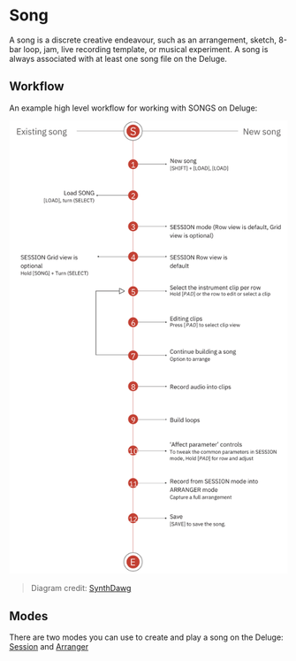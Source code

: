 # Song

A song is a discrete creative endeavour, such as an arrangement, sketch, 8-bar loop, jam, live recording template, or musical experiment. A song is always associated with at least one song file on the Deluge.

## Workflow

An example high level workflow for working with SONGS on Deluge:

![An image a high level workflow for working with Songs on Deluge](../../images/example-song-workflow.png "Synthstrom Deluge Example Song Workflow")
> Diagram credit: [SynthDawg](https://www.synthdawg.com)

## Modes

There are two modes you can use to create and play a song on the Deluge: [Session](./modes/session.md) and [Arranger](./modes/arranger.md)